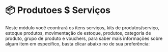 # 📦 Produtoes $ Serviços

Neste módulo você econtrará os itens serviços, kits de produtos/serviço, estoque produtos, movimentação de estoque, produtos, categoria de produto, grupo de produto e vouchers, para saber mais informações sobre algum item em específico, basta clicar abaixo no de sua preferência:

